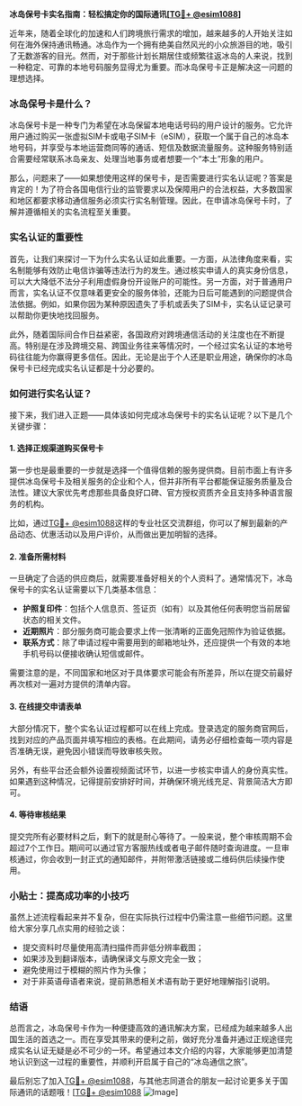 **冰岛保号卡实名指南：轻松搞定你的国际通讯[[TG💪+ @esim1088](https://t.me/s/esim1088)]**

近年来，随着全球化的加速和人们跨境旅行需求的增加，越来越多的人开始关注如何在海外保持通讯畅通。冰岛作为一个拥有绝美自然风光的小众旅游目的地，吸引了无数游客的目光。然而，对于那些计划长期居住或频繁往返冰岛的人来说，找到一种稳定、可靠的本地号码服务显得尤为重要。而冰岛保号卡正是解决这一问题的理想选择。

### 冰岛保号卡是什么？

冰岛保号卡是一种专门为希望在冰岛保留本地电话号码的用户设计的服务。它允许用户通过购买一张虚拟SIM卡或电子SIM卡（eSIM），获取一个属于自己的冰岛本地号码，并享受与本地运营商同等的通话、短信及数据流量服务。这种服务特别适合需要经常联系冰岛亲友、处理当地事务或者想要一个“本土”形象的用户。

那么，问题来了——如果想使用这样的保号卡，是否需要进行实名认证呢？答案是肯定的！为了符合各国电信行业的监管要求以及保障用户的合法权益，大多数国家和地区都要求移动通信服务必须实行实名制管理。因此，在申请冰岛保号卡时，了解并遵循相关的实名流程至关重要。

### 实名认证的重要性

首先，让我们来探讨一下为什么实名认证如此重要。一方面，从法律角度来看，实名制能够有效防止电信诈骗等违法行为的发生。通过核实申请人的真实身份信息，可以大大降低不法分子利用虚假身份开设账户的可能性。另一方面，对于普通用户而言，实名认证不仅意味着更安全的服务体验，还能为日后可能遇到的问题提供合法依据。例如，如果你因为某种原因遗失了手机或丢失了SIM卡，实名认证记录可以帮助你更快地找回服务。

此外，随着国际间合作日益紧密，各国政府对跨境通信活动的关注度也在不断提高。特别是在涉及跨境交易、跨国业务往来等情况时，一个经过实名认证的本地号码往往能为你赢得更多信任。因此，无论是出于个人还是职业用途，确保你的冰岛保号卡已经完成实名认证都是十分必要的。

### 如何进行实名认证？

接下来，我们进入正题——具体该如何完成冰岛保号卡的实名认证呢？以下是几个关键步骤：

#### 1. 选择正规渠道购买保号卡

第一步也是最重要的一步就是选择一个值得信赖的服务提供商。目前市面上有许多提供冰岛保号卡及相关服务的企业和个人，但并非所有平台都能保证服务质量及合法性。建议大家优先考虑那些具备良好口碑、官方授权资质齐全且支持多种语言服务的机构。

比如，通过[TG💪+ @esim1088](https://t.me/s/esim1088)这样的专业社区交流群组，你可以了解到最新的产品动态、优惠活动以及用户评价，从而做出更加明智的选择。

#### 2. 准备所需材料

一旦确定了合适的供应商后，就需要准备好相关的个人资料了。通常情况下，冰岛保号卡的实名认证需要以下几类基本信息：
- **护照复印件**：包括个人信息页、签证页（如有）以及其他任何表明您当前居留状态的相关文件。
- **近期照片**：部分服务商可能会要求上传一张清晰的正面免冠照作为验证依据。
- **联系方式**：除了申请过程中需要用到的邮箱地址外，还应提供一个有效的本地手机号码以便接收确认短信或邮件。

需要注意的是，不同国家和地区对于具体要求可能会有所差异，所以在提交前最好再次核对一遍对方提供的清单内容。

#### 3. 在线提交申请表单

大部分情况下，整个实名认证过程都可以在线上完成。登录选定的服务商官网后，找到对应的产品页面并填写相应的表格。在此期间，请务必仔细检查每一项内容是否准确无误，避免因小错误而导致审核失败。

另外，有些平台还会额外设置视频面试环节，以进一步核实申请人的身份真实性。如果遇到这种情况，记得提前安排好时间，并确保环境光线充足、背景简洁大方即可。

#### 4. 等待审核结果

提交完所有必要材料之后，剩下的就是耐心等待了。一般来说，整个审核周期不会超过7个工作日。期间可以通过官方客服热线或者电子邮件随时查询进度。一旦审核通过，你会收到一封正式的通知邮件，并附带激活链接或二维码供后续操作使用。

### 小贴士：提高成功率的小技巧

虽然上述流程看起来并不复杂，但在实际执行过程中仍需注意一些细节问题。这里给大家分享几点实用的经验之谈：

- 提交资料时尽量使用高清扫描件而非低分辨率截图；
- 如果涉及到翻译版本，请确保译文与原文完全一致；
- 避免使用过于模糊的照片作为头像；
- 对于非英语母语者来说，提前熟悉相关术语有助于更好地理解指引说明。

### 结语

总而言之，冰岛保号卡作为一种便捷高效的通讯解决方案，已经成为越来越多人出国生活的首选之一。而在享受其带来的便利之前，做好充分准备并通过正规途径完成实名认证无疑是必不可少的一环。希望通过本文介绍的内容，大家能够更加清楚地认识到这一过程的重要性，并顺利开启属于自己的“冰岛通信之旅”。

最后别忘了加入[TG💪+ @esim1088](https://t.me/s/esim1088)，与其他志同道合的朋友一起讨论更多关于国际通讯的话题哦！[[TG💪+ @esim1088](https://t.me/s/esim1088) ![Image](https://i.postimg.cc/4NQfJmqS/Snipaste-2025-05-13-00-14-12.png)]